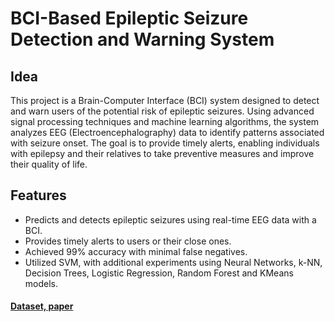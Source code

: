 # BCI-Based Epileptic Seizure Detection and Warning System

## Idea
This project is a Brain-Computer Interface (BCI) system designed to detect and warn users of the potential risk of epileptic seizures. Using advanced signal processing techniques and machine learning algorithms, the system analyzes EEG (Electroencephalography) data to identify patterns associated with seizure onset. The goal is to provide timely alerts, enabling individuals with epilepsy and their relatives to take preventive measures and improve their quality of life.

## Features
- Predicts and detects epileptic seizures using real-time EEG data with a BCI.
- Provides timely alerts to users or their close ones.
- Achieved 99% accuracy with minimal false negatives.
- Utilized SVM, with additional experiments using Neural Networks, k-NN, Decision Trees, Logistic Regression, Random Forest and KMeans models.

#### [Dataset, paper](https://www.ukbonn.de/epileptologie/arbeitsgruppen/ag-lehnertz-neurophysik/downloads/)



